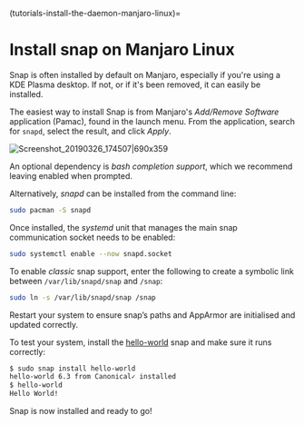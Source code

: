 (tutorials-install-the-daemon-manjaro-linux)=
# Install snap on Manjaro Linux

Snap is often installed by default on Manjaro, especially if you're using a KDE Plasma desktop. If not, or if it's been removed,  it can easily be  installed.

The easiest way to install Snap is from Manjaro's *Add/Remove Software* application (Pamac), found in the launch menu. From the application, search for `snapd`, select the result, and click *Apply*.

![Screenshot_20190326_174507|690x359](upload://3dOlmhlyQKYYxySSFgMWoDW9bYO.png)

An optional dependency is *bash completion support*, which we recommend leaving enabled when prompted.

Alternatively, *snapd* can be installed from the command line:

```bash
sudo pacman -S snapd
```

Once installed, the *systemd* unit that manages the main snap communication socket needs to be enabled:

```bash
sudo systemctl enable --now snapd.socket
```

To enable *classic* snap support, enter the following to create a symbolic link between `/var/lib/snapd/snap` and `/snap`:

```bash
sudo ln -s /var/lib/snapd/snap /snap
```

Restart your system to ensure snap’s paths and AppArmor are initialised and updated correctly.

To test your system, install the [hello-world](https://snapcraft.io/hello-world) snap and make sure it runs correctly:

```bash
$ sudo snap install hello-world
hello-world 6.3 from Canonical✓ installed
$ hello-world
Hello World!
```

Snap is now installed and ready to go!

